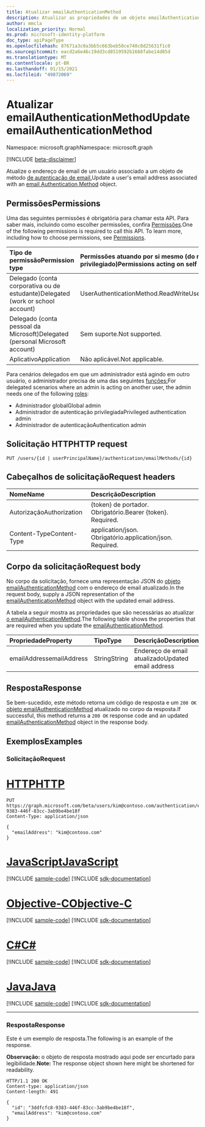 ```yaml
---
title: Atualizar emailAuthenticationMethod
description: Atualizar as propriedades de um objeto emailAuthenticationMethod.
author: mmcla
localization_priority: Normal
ms.prod: microsoft-identity-platform
doc_type: apiPageType
ms.openlocfilehash: 87671a3c0a3bb5c663beb50ce740c8d25631f1c0
ms.sourcegitcommit: eacd2a6e46c19dd3cd8519592b1668fabe14d85d
ms.translationtype: MT
ms.contentlocale: pt-BR
ms.lasthandoff: 01/15/2021
ms.locfileid: "49872069"
---
```

# <a name="update-emailauthenticationmethod"></a><span data-ttu-id="bcf81-103">Atualizar emailAuthenticationMethod</span><span class="sxs-lookup"><span data-stu-id="bcf81-103">Update emailAuthenticationMethod</span></span>
<span data-ttu-id="bcf81-104">Namespace: microsoft.graph</span><span class="sxs-lookup"><span data-stu-id="bcf81-104">Namespace: microsoft.graph</span></span>

[!INCLUDE [beta-disclaimer](../../includes/beta-disclaimer.md)]

<span data-ttu-id="bcf81-105">Atualize o endereço de email de um usuário associado a um objeto de método [de autenticação de email.](../resources/emailauthenticationmethod.md)</span><span class="sxs-lookup"><span data-stu-id="bcf81-105">Update a user's email address associated with an [email Authentication Method](../resources/emailauthenticationmethod.md) object.</span></span>

## <a name="permissions"></a><span data-ttu-id="bcf81-106">Permissões</span><span class="sxs-lookup"><span data-stu-id="bcf81-106">Permissions</span></span>
<span data-ttu-id="bcf81-p101">Uma das seguintes permissões é obrigatória para chamar esta API. Para saber mais, incluindo como escolher permissões, confira [Permissões](/graph/permissions-reference).</span><span class="sxs-lookup"><span data-stu-id="bcf81-p101">One of the following permissions is required to call this API. To learn more, including how to choose permissions, see [Permissions](/graph/permissions-reference).</span></span>

|<span data-ttu-id="bcf81-109">Tipo de permissão</span><span class="sxs-lookup"><span data-stu-id="bcf81-109">Permission type</span></span>|<span data-ttu-id="bcf81-110">Permissões atuando por si mesmo (do menos para o mais privilegiado)</span><span class="sxs-lookup"><span data-stu-id="bcf81-110">Permissions acting on self (from least to most privileged)</span></span>|<span data-ttu-id="bcf81-111">Permissões atuando em outras pessoas (de menos para mais privilegiados)</span><span class="sxs-lookup"><span data-stu-id="bcf81-111">Permissions acting on others (from least to most privileged)</span></span>|
|:---|:---|:--|
| <span data-ttu-id="bcf81-112">Delegado (conta corporativa ou de estudante)</span><span class="sxs-lookup"><span data-stu-id="bcf81-112">Delegated (work or school account)</span></span>     | <span data-ttu-id="bcf81-113">UserAuthenticationMethod.ReadWrite</span><span class="sxs-lookup"><span data-stu-id="bcf81-113">UserAuthenticationMethod.ReadWrite</span></span> | <span data-ttu-id="bcf81-114">UserAuthenticationMethod.ReadWrite.All</span><span class="sxs-lookup"><span data-stu-id="bcf81-114">UserAuthenticationMethod.ReadWrite.All</span></span> |
| <span data-ttu-id="bcf81-115">Delegado (conta pessoal da Microsoft)</span><span class="sxs-lookup"><span data-stu-id="bcf81-115">Delegated (personal Microsoft account)</span></span> | <span data-ttu-id="bcf81-116">Sem suporte.</span><span class="sxs-lookup"><span data-stu-id="bcf81-116">Not supported.</span></span> | <span data-ttu-id="bcf81-117">Sem suporte.</span><span class="sxs-lookup"><span data-stu-id="bcf81-117">Not supported.</span></span> |
| <span data-ttu-id="bcf81-118">Aplicativo</span><span class="sxs-lookup"><span data-stu-id="bcf81-118">Application</span></span>                            | <span data-ttu-id="bcf81-119">Não aplicável.</span><span class="sxs-lookup"><span data-stu-id="bcf81-119">Not applicable.</span></span> | <span data-ttu-id="bcf81-120">UserAuthenticationMethod.ReadWrite.All</span><span class="sxs-lookup"><span data-stu-id="bcf81-120">UserAuthenticationMethod.ReadWrite.All</span></span> |

<span data-ttu-id="bcf81-121">Para cenários delegados em que um administrador está agindo em outro usuário, o administrador precisa de uma das seguintes [funções:](/azure/active-directory/users-groups-roles/directory-assign-admin-roles#available-roles)</span><span class="sxs-lookup"><span data-stu-id="bcf81-121">For delegated scenarios where an admin is acting on another user, the admin needs one of the following [roles](/azure/active-directory/users-groups-roles/directory-assign-admin-roles#available-roles):</span></span>

* <span data-ttu-id="bcf81-122">Administrador global</span><span class="sxs-lookup"><span data-stu-id="bcf81-122">Global admin</span></span>
* <span data-ttu-id="bcf81-123">Administrador de autenticação privilegiada</span><span class="sxs-lookup"><span data-stu-id="bcf81-123">Privileged authentication admin</span></span>
* <span data-ttu-id="bcf81-124">Administrador de autenticação</span><span class="sxs-lookup"><span data-stu-id="bcf81-124">Authentication admin</span></span>

## <a name="http-request"></a><span data-ttu-id="bcf81-125">Solicitação HTTP</span><span class="sxs-lookup"><span data-stu-id="bcf81-125">HTTP request</span></span>

<!-- {
  "blockType": "ignored"
}
-->
``` http
PUT /users/{id | userPrincipalName}/authentication/emailMethods/{id}
```

## <a name="request-headers"></a><span data-ttu-id="bcf81-126">Cabeçalhos de solicitação</span><span class="sxs-lookup"><span data-stu-id="bcf81-126">Request headers</span></span>
|<span data-ttu-id="bcf81-127">Nome</span><span class="sxs-lookup"><span data-stu-id="bcf81-127">Name</span></span>|<span data-ttu-id="bcf81-128">Descrição</span><span class="sxs-lookup"><span data-stu-id="bcf81-128">Description</span></span>|
|:---|:---|
|<span data-ttu-id="bcf81-129">Autorização</span><span class="sxs-lookup"><span data-stu-id="bcf81-129">Authorization</span></span>|<span data-ttu-id="bcf81-p102">{token} de portador. Obrigatório.</span><span class="sxs-lookup"><span data-stu-id="bcf81-p102">Bearer {token}. Required.</span></span>|
|<span data-ttu-id="bcf81-132">Content-Type</span><span class="sxs-lookup"><span data-stu-id="bcf81-132">Content-Type</span></span>|<span data-ttu-id="bcf81-p103">application/json. Obrigatório.</span><span class="sxs-lookup"><span data-stu-id="bcf81-p103">application/json. Required.</span></span>|

## <a name="request-body"></a><span data-ttu-id="bcf81-135">Corpo da solicitação</span><span class="sxs-lookup"><span data-stu-id="bcf81-135">Request body</span></span>
<span data-ttu-id="bcf81-136">No corpo da solicitação, fornece uma representação JSON do [objeto emailAuthenticationMethod](../resources/emailauthenticationmethod.md) com o endereço de email atualizado.</span><span class="sxs-lookup"><span data-stu-id="bcf81-136">In the request body, supply a JSON representation of the [emailAuthenticationMethod](../resources/emailauthenticationmethod.md) object with the updated email address.</span></span>

<span data-ttu-id="bcf81-137">A tabela a seguir mostra as propriedades que são necessárias ao atualizar [o emailAuthenticationMethod](../resources/emailauthenticationmethod.md).</span><span class="sxs-lookup"><span data-stu-id="bcf81-137">The following table shows the properties that are required when you update the [emailAuthenticationMethod](../resources/emailauthenticationmethod.md).</span></span>

|<span data-ttu-id="bcf81-138">Propriedade</span><span class="sxs-lookup"><span data-stu-id="bcf81-138">Property</span></span>|<span data-ttu-id="bcf81-139">Tipo</span><span class="sxs-lookup"><span data-stu-id="bcf81-139">Type</span></span>|<span data-ttu-id="bcf81-140">Descrição</span><span class="sxs-lookup"><span data-stu-id="bcf81-140">Description</span></span>|
|:---|:---|:---|
|<span data-ttu-id="bcf81-141">emailAddress</span><span class="sxs-lookup"><span data-stu-id="bcf81-141">emailAddress</span></span>|<span data-ttu-id="bcf81-142">String</span><span class="sxs-lookup"><span data-stu-id="bcf81-142">String</span></span>|<span data-ttu-id="bcf81-143">Endereço de email atualizado</span><span class="sxs-lookup"><span data-stu-id="bcf81-143">Updated email address</span></span>|



## <a name="response"></a><span data-ttu-id="bcf81-144">Resposta</span><span class="sxs-lookup"><span data-stu-id="bcf81-144">Response</span></span>

<span data-ttu-id="bcf81-145">Se bem-sucedido, este método retorna um código de resposta e um `200 OK` [objeto emailAuthenticationMethod](../resources/emailauthenticationmethod.md) atualizado no corpo da resposta.</span><span class="sxs-lookup"><span data-stu-id="bcf81-145">If successful, this method returns a `200 OK` response code and an updated [emailAuthenticationMethod](../resources/emailauthenticationmethod.md) object in the response body.</span></span>

## <a name="examples"></a><span data-ttu-id="bcf81-146">Exemplos</span><span class="sxs-lookup"><span data-stu-id="bcf81-146">Examples</span></span>

### <a name="request"></a><span data-ttu-id="bcf81-147">Solicitação</span><span class="sxs-lookup"><span data-stu-id="bcf81-147">Request</span></span>

# <a name="http"></a>[<span data-ttu-id="bcf81-148">HTTP</span><span class="sxs-lookup"><span data-stu-id="bcf81-148">HTTP</span></span>](#tab/http)
<!-- {
  "blockType": "request",
  "name": "update_emailauthenticationmethod"
}
-->
``` http
PUT https://graph.microsoft.com/beta/users/kim@contoso.com/authentication/emailMethods/3ddfcfc8-9383-446f-83cc-3ab9be4be18f
Content-Type: application/json

{
  "emailAddress": "kim@contoso.com"
}
```
# <a name="javascript"></a>[<span data-ttu-id="bcf81-149">JavaScript</span><span class="sxs-lookup"><span data-stu-id="bcf81-149">JavaScript</span></span>](#tab/javascript)
[!INCLUDE [sample-code](../includes/snippets/javascript/update-emailauthenticationmethod-javascript-snippets.md)]
[!INCLUDE [sdk-documentation](../includes/snippets/snippets-sdk-documentation-link.md)]

# <a name="objective-c"></a>[<span data-ttu-id="bcf81-150">Objective-C</span><span class="sxs-lookup"><span data-stu-id="bcf81-150">Objective-C</span></span>](#tab/objc)
[!INCLUDE [sample-code](../includes/snippets/objc/update-emailauthenticationmethod-objc-snippets.md)]
[!INCLUDE [sdk-documentation](../includes/snippets/snippets-sdk-documentation-link.md)]

# <a name="c"></a>[<span data-ttu-id="bcf81-151">C#</span><span class="sxs-lookup"><span data-stu-id="bcf81-151">C#</span></span>](#tab/csharp)
[!INCLUDE [sample-code](../includes/snippets/csharp/update-emailauthenticationmethod-csharp-snippets.md)]
[!INCLUDE [sdk-documentation](../includes/snippets/snippets-sdk-documentation-link.md)]

# <a name="java"></a>[<span data-ttu-id="bcf81-152">Java</span><span class="sxs-lookup"><span data-stu-id="bcf81-152">Java</span></span>](#tab/java)
[!INCLUDE [sample-code](../includes/snippets/java/update-emailauthenticationmethod-java-snippets.md)]
[!INCLUDE [sdk-documentation](../includes/snippets/snippets-sdk-documentation-link.md)]

---



### <a name="response"></a><span data-ttu-id="bcf81-153">Resposta</span><span class="sxs-lookup"><span data-stu-id="bcf81-153">Response</span></span>

<span data-ttu-id="bcf81-154">Este é um exemplo de resposta.</span><span class="sxs-lookup"><span data-stu-id="bcf81-154">The following is an example of the response.</span></span>

<span data-ttu-id="bcf81-155">**Observação:** o objeto de resposta mostrado aqui pode ser encurtado para legibilidade.</span><span class="sxs-lookup"><span data-stu-id="bcf81-155">**Note:** The response object shown here might be shortened for readability.</span></span>

<!-- {
  "blockType": "response",
  "truncated": true,
  "@odata.type": "microsoft.graph.emailAuthenticationMethod"
} -->

``` http
HTTP/1.1 200 OK
Content-type: application/json
Content-length: 491

{
  "id": "3ddfcfc8-9383-446f-83cc-3ab9be4be18f",
  "emailAddress": "kim@contoso.com"
}
```
